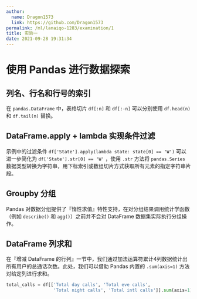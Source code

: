 ```yaml
---
author:
  name: Dragon1573
  link: https://github.com/Dragon1573
permalink: /ml/lanaiqo-1283/examination/1
title: 实验一
date: 2021-09-28 19:31:34
---
```


# 使用 Pandas 进行数据探索

## 列名、行名和行号的索引

在 `pandas.DataFrame` 中，表格切片 `df[:n]` 和 `df[:-n]` 可以分别使用 `df.head(n)` 和 `df.tail(n)` 替换。

## DataFrame.apply + lambda 实现条件过滤

示例中的过滤条件 `df['State'].apply(lambda state: state[0] == 'W')` 可以进一步简化为 `df['State'].str[0] == 'W'` ，使用 `.str` 方法将 `pandas.Series` 数据类型转换为字符串，用下标索引或数组切片方式获取所有元素的指定字符串片段。

## Groupby 分组

Pandas 对数据分组提供了『惰性求值』特性支持，在对分组结果调用统计学函数（例如 `describe()` 和 `agg()`）之前并不会对 DataFrame 数据集实际执行分组操作。

## DataFrame 列求和

在『增减 DataFrame 的行列』一节中，我们通过加法运算符累计4列数据统计出所有用户的总通话次数。此处，我们可以借助 Pandas 内置的 `.sum(axis=1)` 方法对给定列进行求和。

```python
total_calls = df[['Total day calls', 'Total eve calls',
                  'Total night calls', 'Total intl calls']].sum(axis=1)
```
